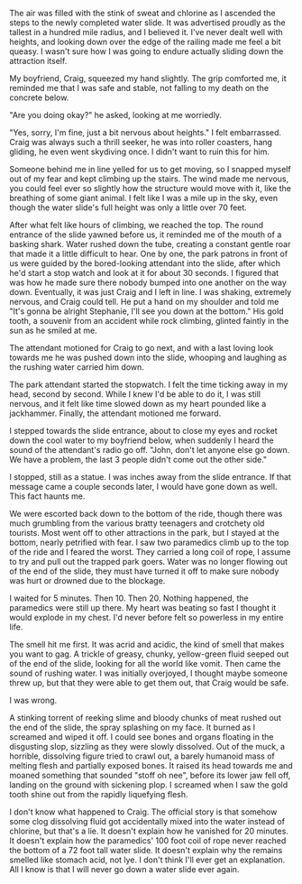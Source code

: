 The air was filled with the stink of sweat and chlorine as I ascended the steps to the newly completed water slide. It was advertised proudly as the tallest in a hundred mile radius, and I believed it. I've never dealt well with heights, and looking down over the edge of the railing made me feel a bit queasy. I wasn't sure how I was going to endure actually sliding down the attraction itself.  

My boyfriend, Craig, squeezed my hand slightly. The grip comforted me, it reminded me that I was safe and stable, not falling to my death on the concrete below.   
 

"Are you doing okay?" he asked, looking at me worriedly.   
 

"Yes, sorry, I'm fine, just a bit nervous about heights." I felt embarrassed. Craig was always such a thrill seeker, he was into roller coasters, hang gliding, he even went skydiving once. I didn't want to ruin this for him.  
 

Someone behind me in line yelled for us to get moving, so I snapped myself out of my fear and kept climbing up the stairs. The wind made me nervous, you could feel ever so slightly how the structure would move with it, like the breathing of some giant animal. I felt like I was a mile up in the sky, even though the water slide's full height was only a little over 70 feet.

After what felt like hours of climbing, we reached the top. The round entrance of the slide yawned before us, it reminded me of the mouth of a basking shark. Water rushed down the tube, creating a constant gentle roar that made it a little difficult to hear. One by one, the park patrons in front of us were guided by the bored-looking attendant into the slide, after which he'd start a stop watch and look at it for about 30 seconds. I figured that was how he made sure there nobody bumped into one another on the way down. Eventually, it was just Craig and I left in line. I was shaking, extremely nervous, and Craig could tell. He put a hand on my shoulder and told me "It's gonna be alright Stephanie, I'll see you down at the bottom." His gold tooth, a souvenir from an accident while rock climbing, glinted faintly in the sun as he smiled at me.  
 

The attendant motioned for Craig to go next, and with a last loving look towards me he was pushed down into the slide, whooping and laughing as the rushing water carried him down.  
 

The park attendant started the stopwatch. I felt the time ticking away in my head, second by second. While I knew I'd be able to do it, I was still nervous, and it felt like time slowed down as my heart pounded like a jackhammer. Finally, the attendant motioned me forward.  
 

I stepped towards the slide entrance, about to close my eyes and rocket down the cool water to my boyfriend below, when suddenly I heard the sound of the attendant's radio go off. "John, don't let anyone else go down. We have a problem, the last 3 people didn't come out the other side."  
 

I stopped, still as a statue. I was inches away from the slide entrance. If that message came a couple seconds later, I would have gone down as well. This fact haunts me.  
 

We were escorted back down to the bottom of the ride, though there was much grumbling from the various bratty teenagers and crotchety old tourists. Most went off to other attractions in the park, but I stayed at the bottom, nearly petrified with fear. I saw two paramedics climb up to the top of the ride and I feared the worst. They carried a long coil of rope, I assume to try and pull out the trapped park goers. Water was no longer flowing out of the end of the slide, they must have turned it off to make sure nobody was hurt or drowned due to the blockage.  
 

I waited for 5 minutes. Then 10. Then 20. Nothing happened, the paramedics were still up there. My heart was beating so fast I thought it would explode in my chest. I'd never before felt so powerless in my entire life.   
 

The smell hit me first. It was acrid and acidic, the kind of smell that makes you want to gag. A trickle of greasy, chunky, yellow-green fluid seeped out of the end of the slide, looking for all the world like vomit. Then came the sound of rushing water. I was initially overjoyed, I thought maybe someone threw up, but that they were able to get them out, that Craig would be safe.  
 

I was wrong.  
 

A stinking torrent of reeking slime and bloody chunks of meat rushed out the end of the slide, the spray splashing on my face. It burned as I screamed and wiped it off. I could see bones and organs floating in the disgusting slop, sizzling as they were slowly dissolved. Out of the muck, a horrible, dissolving figure tried to crawl out, a barely humanoid mass of melting flesh and partially exposed bones. It raised its head towards me and moaned something that sounded "stoff oh nee", before its lower jaw fell off, landing on the ground with sickening plop. I screamed when I saw the gold tooth shine out from the rapidly liquefying flesh.   
 

I don't know what happened to Craig. The official story is that somehow some clog dissolving fluid got accidentally mixed into the water instead of chlorine, but that's a lie. It doesn't explain how he vanished for 20 minutes. It doesn't explain how the paramedics' 100 foot coil of rope never reached the bottom of a 72 foot tall water slide. It doesn't explain why the remains smelled like stomach acid, not lye. I don't think I'll ever get an explanation. All I know is that I will never go down a water slide ever again.